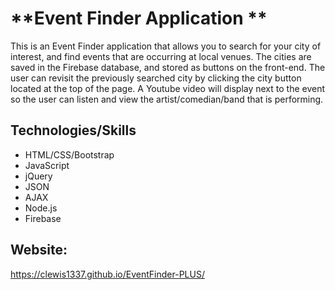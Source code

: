 
# **Event Finder Application ** #

This is an Event Finder application that allows you to search for your city of interest, and find events that are occurring at local venues. The cities are saved in the Firebase database, and stored as buttons on the front-end. The user can revisit the previously searched city by clicking the city button located at the top of the page. A Youtube video will display next to the event so the user can listen and view the artist/comedian/band that is performing.

## Technologies/Skills ##
- HTML/CSS/Bootstrap
- JavaScript
- jQuery
- JSON
- AJAX
- Node.js
- Firebase

## Website: ##
https://clewis1337.github.io/EventFinder-PLUS/


